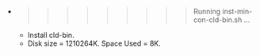* >>>>>>>>> Running inst-min-con-cld-bin.sh ...
  * Install cld-bin.
  * Disk size = 1210264K. Space Used = 8K.
